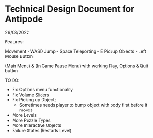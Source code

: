 # Technical Design Document for Antipode

26/08/2022

Features:

Movement        - WASD
Jump            - Space
Teleporting     - E
Pickup Objects  - Left Mouse Button

(Main Menu) & (In Game Pause Menu) with working Play, Options & Quit button





TO DO:
  - Fix Options menu functionality
  - Fix Volume Sliders
  - Fix Picking up Objects
      - Sometimes needs player to bump object with body first before it moves
  - More Levels
  - More Puzzle Types
  - More Interactive Objects
  - Failure States (Restarts Level)
